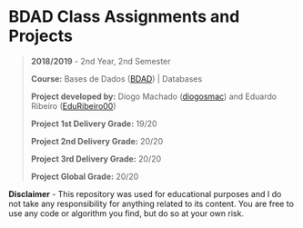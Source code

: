# BDAD Class Assignments and Projects

> **2018/2019** - 2nd Year, 2nd Semester
>
> **Course:** Bases de Dados ([BDAD](https://sigarra.up.pt/feup/pt/ucurr_geral.ficha_uc_view?pv_ocorrencia_id=419997)) | Databases
>
> **Project developed by:** Diogo Machado ([diogosmac](github.com/diogosmac)) and Eduardo Ribeiro ([EduRibeiro00](github.com/EduRibeiro00))
>
> **Project 1st Delivery Grade:** 19/20
>
> **Project 2nd Delivery Grade:** 20/20
>
> **Project 3rd Delivery Grade:** 20/20
>
> **Project Global Grade:** 20/20

**Disclaimer** - This repository was used for educational purposes and I do not take any responsibility for anything related to its content. You are free to use any code or algorithm you find, but do so at your own risk.
